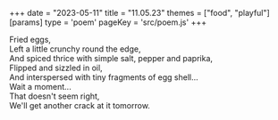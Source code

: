 +++
date = "2023-05-11"
title = "11.05.23"
themes = ["food", "playful"]
[params]
  type = 'poem'
  pageKey = 'src/poem.js'
+++

Fried eggs,  
Left a little crunchy round the edge,  
And spiced thrice with simple salt, pepper and paprika,  
Flipped and sizzled in oil,  
And interspersed with tiny fragments of egg shell...  
Wait a moment...  
That doesn't seem right,  
We'll get another crack at it tomorrow.

